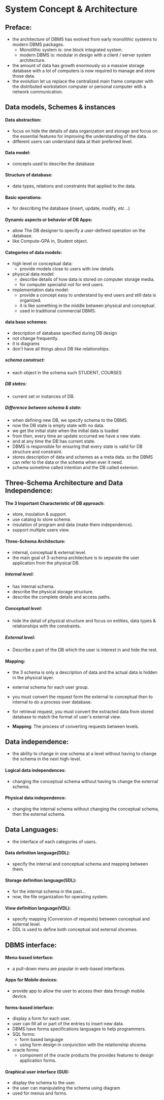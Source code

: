 
# System Concept & Architecture

## Preface:
- the architecture of DBMS has evolved from early monolithic systems to modern DBMS packages.
	- Monolithic system is: one block integrated system.
	- modern DBMS is: modular in design with a client / server system architecture.
- the amount of data has growth enormously so a massive storage database with a lot of computers is now required to manage and store those data.
- the evolution let us replace the centralized main frame computer with the distributed workstation computer or personal computer with a network communication.




## Data models, Schemes & instances
#### Data abstraction:
- focus on hide the details of data organization and storage and focus on the essential features for improving the understanding of the data.
- different users can understand data at their preferred level.
#### Data model:
- concepts used to describe the database
#### Structure of database:
- data types, relations and constraints that applied to the data.
#### Basic operations:
- for describing the database (insert, update, modify, etc ..)
#### Dynamic aspects or behavior of DB Apps:
- allow The DB designer to specify a user-defined operation on the database.
- like Compute-GPA in, Student object.
#### Categories of data models:
- high level or conceptual data:
	- provide models close to users with low details.
- physical data model:
	- describe details of how data is stored on computer storage media.
	- for computer specialist not for end users.
- implementation data model:
	- provide a concept easy to understand by end users and still data is organized.
	- it is like something in the middle between physical and conceptual.
	- used in traditional commercial DBMS.
#### data base schemes:
- description of database specified during 
  DB design
- not change frequently.
- it is diagrams
- don't have all things about DB like relationships.
##### schema construct:
- each object in the schema such STUDENT, COURSES
##### DB states:
- current set or instances of DB.
##### Difference between schema & state:
- when defining new DB, we specify schema to the DBMS.
- now the DB state is empty state with no data.
- we get the initial state when the initial data is loaded
- from then, every time an update occurred we have a new state.
- and at any time the DB has current state.
- DBMS is responsible for ensuring that every state is valid for DB structure and constraint.
- stores description of data and schemes as a meta data. so the DBMS can refer to the data or the schema when ever it need.
- schema sometime called intention and the DB called extenion.


## Three-Schema Architecture and Data Independence:
#### The 3 Important Characteristic of DB approach:
- store, insulation & support.
- use catalog to store schema.
- insulation of program and data (make them independence).
- support multiple users view.
#### Three-Schema Architecture:
- internal, conceptual & external level.
- the main goal of 3-schema architecture is to separate the user application from the physical DB.
##### Internal level:
- has internal schema.
- describe the physical storage structure.
- describe the complete details and access paths.
##### Conceptual level:
- hide the detail of physical structure and focus on entities, data types & relationships with the constraints.
##### External level:
- Describe a part of the DB which the user is interest in and hide the rest.

#### Mapping:
- the 3 schema is only a description of data and the actual data is hidden in the physical layer.
- external schema for each user group.
- you must convert the request form the external to conceptual then to internal to do a process over database.
- for retrieval request, you must convert the extracted data from stored database to match the format of user's external view.

- **Mapping**: The process of converting requests between levels.


## Data independence:
- the ability to change in one schema at a level without having to change the schema in the next high-level.
#### Logical data independences:
- changing the conceptual schema without having to change the external schema.
#### Physical data independence:
- changing the internal schema without changing the conceptual schema, then the external schema.


## Data Languages:
- the interface of each categories of users.
#### Data definition language(DDL):
- specify the internal and conceptual schema and mapping between them.
#### Storage definition language(SDL):
- for the internal schema in the past...
- now, the file organization for operating system.
#### View definition language(VDL):
- specify mapping (Conversion of requests) between conceptual and external level.
- DDL is used to define both conceptual and external shcemes.




## DBMS interface:
#### Menu-based interface:
- a pull-down menu are popular in web-based interfaces.
#### Apps for Mobile devices:
- provide app to allow the user to access their data through mobile device.
#### forms-based interface:
- display a form for each user.
- user can fill all or part of the entries to insert new data.
- DBMS have forms specifications languages to help programmers.
- SQL forms:
	- form based language
	- using form design in conjunction with the relationship shcema.
- oracle forms:
	- component of the oracle products the provides features to design application forms.
#### Graphical user interface (GUI):
- display the schema to the user.
- the user can manipulating the schema using diagram
- used for menus and forms.